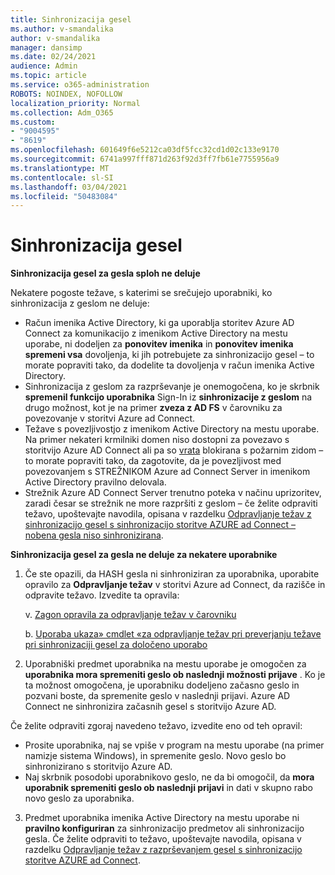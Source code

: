 ```yaml
---
title: Sinhronizacija gesel
ms.author: v-smandalika
author: v-smandalika
manager: dansimp
ms.date: 02/24/2021
audience: Admin
ms.topic: article
ms.service: o365-administration
ROBOTS: NOINDEX, NOFOLLOW
localization_priority: Normal
ms.collection: Adm_O365
ms.custom:
- "9004595"
- "8619"
ms.openlocfilehash: 601649f6e5212ca03df5fcc32cd1d02c133e9170
ms.sourcegitcommit: 6741a997fff871d263f92d3ff7fb61e7755956a9
ms.translationtype: MT
ms.contentlocale: sl-SI
ms.lasthandoff: 03/04/2021
ms.locfileid: "50483084"
---
```

# <a name="password-synchronization"></a>Sinhronizacija gesel

**Sinhronizacija gesel za gesla sploh ne deluje**

Nekatere pogoste težave, s katerimi se srečujejo uporabniki, ko sinhronizacija z geslom ne deluje:

- Račun imenika Active Directory, ki ga uporablja storitev Azure AD Connect za komunikacijo z imenikom Active Directory na mestu uporabe, ni dodeljen za **ponovitev imenika** in **ponovitev imenika spremeni vsa** dovoljenja, ki jih potrebujete za sinhronizacijo gesel – to morate popraviti tako, da dodelite ta dovoljenja v račun imenika Active Directory.
- Sinhronizacija z geslom za razprševanje je onemogočena, ko je skrbnik **spremenil funkcijo uporabnika** Sign-In iz **sinhronizacije z geslom** na drugo možnost, kot je na primer **zveza z AD FS** v čarovniku za povezovanje v storitvi Azure ad Connect.
- Težave s povezljivostjo z imenikom Active Directory na mestu uporabe. Na primer nekateri krmilniki domen niso dostopni za povezavo s storitvijo Azure AD Connect ali pa so [vrata](https://docs.microsoft.com/azure/active-directory/hybrid/reference-connect-ports) blokirana s požarnim zidom – to morate popraviti tako, da zagotovite, da je povezljivost med povezovanjem s STREŽNIKOM Azure ad Connect Server in imenikom Active Directory pravilno delovala.
- Strežnik Azure AD Connect Server trenutno poteka v načinu uprizoritev, zaradi česar se strežnik ne more razpršiti z geslom – če želite odpraviti težavo, upoštevajte navodila, opisana v razdelku [Odpravljanje težav z sinhronizacijo gesel s sinhronizacijo storitve AZURE ad Connect – nobena gesla niso sinhronizirana](https://docs.microsoft.com/azure/active-directory/hybrid/tshoot-connect-password-hash-synchronization).

**Sinhronizacija gesel za gesla ne deluje za nekatere uporabnike**

1. Če ste opazili, da HASH gesla ni sinhroniziran za uporabnika, uporabite opravilo za **Odpravljanje težav** v storitvi Azure ad Connect, da razišče in odpravite težavo. Izvedite ta opravila:

    v. [Zagon opravila za odpravljanje težav v čarovniku](https://docs.microsoft.com/azure/active-directory/hybrid/tshoot-connect-objectsync)

    b. [Uporaba ukaza» cmdlet «za odpravljanje težav pri preverjanju težave pri sinhronizaciji gesel za določeno uporabo](https://docs.microsoft.com/azure/active-directory/hybrid/tshoot-connect-password-hash-synchronization)

2. Uporabniški predmet uporabnika na mestu uporabe je omogočen za **uporabnika mora spremeniti geslo ob naslednji možnosti prijave** . Ko je ta možnost omogočena, je uporabniku dodeljeno začasno geslo in pozvani boste, da spremenite geslo v naslednji prijavi. Azure AD Connect ne sinhronizira začasnih gesel s storitvijo Azure AD.

Če želite odpraviti zgoraj navedeno težavo, izvedite eno od teh opravil:

- Prosite uporabnika, naj se vpiše v program na mestu uporabe (na primer namizje sistema Windows), in spremenite geslo. Novo geslo bo sinhronizirano s storitvijo Azure AD.
- Naj skrbnik posodobi uporabnikovo geslo, ne da bi omogočil, da **mora uporabnik spremeniti geslo ob naslednji prijavi** in dati v skupno rabo novo geslo za uporabnika.

3. Predmet uporabnika imenika Active Directory na mestu uporabe ni **pravilno konfiguriran** za sinhronizacijo predmetov ali sinhronizacijo gesla. Če želite odpraviti to težavo, upoštevajte navodila, opisana v razdelku [Odpravljanje težav z razprševanjem gesel s sinhronizacijo storitve AZURE ad Connect](https://docs.microsoft.com/azure/active-directory/hybrid/tshoot-connect-password-hash-synchronization).







